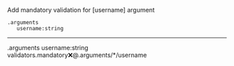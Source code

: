 Add mandatory validation for [username] argument

```hyperlambda
.arguments
   username:string
```
---
.arguments
   username:string
validators.mandatory:x:@.arguments/*/username
